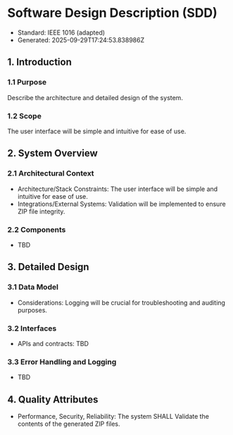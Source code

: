 # Software Design Description (SDD)

- Standard: IEEE 1016 (adapted)
- Generated: 2025-09-29T17:24:53.838986Z

## 1. Introduction
### 1.1 Purpose
Describe the architecture and detailed design of the system.

### 1.2 Scope
The user interface will be simple and intuitive for ease of use.

## 2. System Overview
### 2.1 Architectural Context
- Architecture/Stack Constraints: The user interface will be simple and intuitive for ease of use.
- Integrations/External Systems: Validation will be implemented to ensure ZIP file integrity.

### 2.2 Components
- TBD

## 3. Detailed Design
### 3.1 Data Model
- Considerations: Logging will be crucial for troubleshooting and auditing purposes.

### 3.2 Interfaces
- APIs and contracts: TBD

### 3.3 Error Handling and Logging
- TBD

## 4. Quality Attributes
- Performance, Security, Reliability: The system SHALL Validate the contents of the generated ZIP files.
